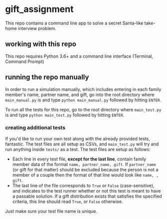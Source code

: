 # gift_assignment
This repo contains a command line app to solve a secret Santa-like take-home interview problem.

## working with this repo
This repo requires Python 3.6+ and a command line interface (Terminal, Command Prompt)

## running the repo manually
In order to run a simulation manually, which includes entering in each family member's name, partner name, and gift, go into the root directory where `main_manual.py` is and type `python main_manual.py` followed by hitting `ENTER`.

To run all the tests for this repo, go to the root directory where `main_test.py` is and type `python main_test.py` followed by hitting `ENTER`.

### creating additional tests
If you'd like to run your own test along with the already provided tests, fantastic. The test files are all setup as CSVs, and `main_test.py` will try and run anything inside `tests/` as a test. The test files are setup as follows:
* Each line in every test file, **except for the last line**, contain family member data of the format `name, partner_name, gift`. If `partner_name` (or gift for that matter) should be excluded because the person is not a member of a couple then the format of that line would look like `name, , gift`.
* The last line of the file corresponds to `True` or `False` (case-sensitive), and indicates to the test runner whether or not this test is meant to have a passable solution. If a gift distribution exists that satisfies the specified criteria, this line should read `True`, or `False` otherwise.

Just make sure your test file name is unique.
